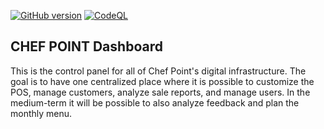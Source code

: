 [![GitHub version](https://badge.fury.io/gh/joao-vasconcelos%2Fdashboard.svg)](https://badge.fury.io/gh/joao-vasconcelos%2Fdashboard)
[![CodeQL](https://github.com/joao-vasconcelos/dashboard/actions/workflows/codeql-analysis.yml/badge.svg)](https://github.com/joao-vasconcelos/dashboard/actions/workflows/codeql-analysis.yml)

## CHEF POINT Dashboard

This is the control panel for all of Chef Point's digital infrastructure. The goal is to have one centralized place
where it is possible to customize the POS, manage customers, analyze sale reports, and manage users. In the medium-term
it will be possible to also analyze feedback and plan the monthly menu.
